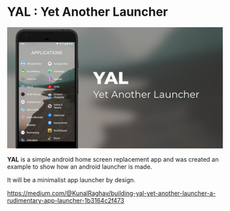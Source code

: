# **YAL** : Yet Another Launcher

![alt](images/Banner.png)

**YAL** is a simple android home screen replacement app and was created an example to show how an android launcher is made.

It will be a minimalist app launcher by design.

https://medium.com/@KunalRaghav/building-yal-yet-another-launcher-a-rudimentary-app-launcher-1b3164c2f473